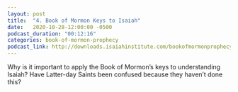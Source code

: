 ```yaml
---
layout: post
title:  "4. Book of Mormon Keys to Isaiah"
date:   2020-10-28-12:00:00 -0500
podcast_duration: "00:12:16"
categories: book-of-mormon-prophecy
podcast_link: http://downloads.isaiahinstitute.com/bookofmormonprophecypodcast/Episode_04_v1.mp3
---
```

Why is it important to apply the Book of Mormon’s keys to understanding Isaiah? Have Latter-day Saints been confused because they haven’t done this?
